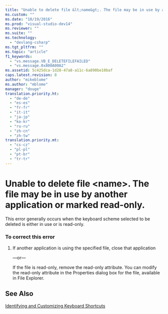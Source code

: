 ```yaml
---
title: "Unable to delete file &lt;name&gt;. The file may be in use by another application or marked read-only."
ms.custom: ""
ms.date: "10/19/2016"
ms.prod: "visual-studio-dev14"
ms.reviewer: ""
ms.suite: ""
ms.technology: 
  - "devlang-csharp"
ms.tgt_pltfrm: ""
ms.topic: "article"
f1_keywords: 
  - "vs.message.VB_E_DELETEFILEFAILED"
  - "vs.message.0x800A00A2"
ms.assetid: 5c425dca-1d28-47a8-a11c-6a890be10baf
caps.latest.revision: 8
author: "mikeblome"
ms.author: "mblome"
manager: "douge"
translation.priority.ht: 
  - "de-de"
  - "es-es"
  - "fr-fr"
  - "it-it"
  - "ja-jp"
  - "ko-kr"
  - "ru-ru"
  - "zh-cn"
  - "zh-tw"
translation.priority.mt: 
  - "cs-cz"
  - "pl-pl"
  - "pt-br"
  - "tr-tr"
---
```

# Unable to delete file &lt;name&gt;. The file may be in use by another application or marked read-only.
This error generally occurs when the keyboard scheme selected to be deleted is either in use or is read-only.  
  
### To correct this error  
  
1.  If another application is using the specified file, close that application  
  
     —or—  
  
     If the file is read-only, remove the read-only attribute. You can modify the read-only attribute in the Properties dialog box for the file, available in File Explorer.  
  
## See Also  
 [Identifying and Customizing Keyboard Shortcuts](../ide/identifying-and-customizing-keyboard-shortcuts-in-visual-studio.md)
